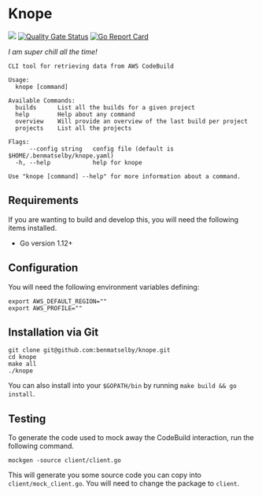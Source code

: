 # Knope

![](https://github.com/benmatselby/knope/workflows/Go/badge.svg)
[![Quality Gate Status](https://sonarcloud.io/api/project_badges/measure?project=knope&metric=alert_status)](https://sonarcloud.io/dashboard?id=knope)
[![Go Report Card](https://goreportcard.com/badge/github.com/benmatselby/knope)](https://goreportcard.com/report/github.com/benmatselby/knope)

_I am super chill all the time!_

```text
CLI tool for retrieving data from AWS CodeBuild

Usage:
  knope [command]

Available Commands:
  builds      List all the builds for a given project
  help        Help about any command
  overview    Will provide an overview of the last build per project
  projects    List all the projects

Flags:
      --config string   config file (default is $HOME/.benmatselby/knope.yaml)
  -h, --help            help for knope

Use "knope [command] --help" for more information about a command.
```

## Requirements

If you are wanting to build and develop this, you will need the following items installed.

- Go version 1.12+

## Configuration

You will need the following environment variables defining:

```shell
export AWS_DEFAULT_REGION=""
export AWS_PROFILE=""
```

## Installation via Git

```shell
git clone git@github.com:benmatselby/knope.git
cd knope
make all
./knope
```

You can also install into your `$GOPATH/bin` by running `make build && go install`.

## Testing

To generate the code used to mock away the CodeBuild interaction, run the following command.

```shell
mockgen -source client/client.go
```

This will generate you some source code you can copy into `client/mock_client.go`. You will need to change the package to `client`.
